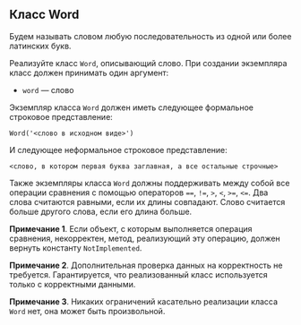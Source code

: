 ## Класс Word
Будем называть словом любую последовательность из одной или более латинских букв.

Реализуйте класс `Word`, описывающий слово. При создании экземпляра класс должен принимать один аргумент:

* `word` — слово

Экземпляр класса `Word` должен иметь следующее формальное строковое представление:
```
Word('<слово в исходном виде>')
```
И следующее неформальное строковое представление:
```
<слово, в котором первая буква заглавная, а все остальные строчные>
```
Также экземпляры класса `Word` должны поддерживать между собой все операции сравнения с помощью операторов `==`, `!=`, `>`, `<`, `>=`, `<=`. Два слова считаются равными, если их длины совпадают. Слово считается больше другого слова, если его длина больше.

**Примечание 1**. Если объект, с которым выполняется операция сравнения, некорректен, метод, реализующий эту операцию, должен вернуть константу `NotImplemented`.

**Примечание 2**. Дополнительная проверка данных на корректность не требуется. Гарантируется, что реализованный класс используется только с корректными данными.

**Примечание 3**. Никаких ограничений касательно реализации класса `Word` нет, она может быть произвольной.